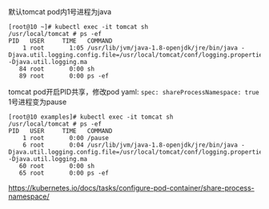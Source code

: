 
默认tomcat pod内1号进程为java
```$xslt
[root@10 ~]# kubectl exec -it tomcat sh
/usr/local/tomcat # ps -ef
PID   USER     TIME   COMMAND
    1 root       1:05 /usr/lib/jvm/java-1.8-openjdk/jre/bin/java -Djava.util.logging.config.file=/usr/local/tomcat/conf/logging.properties -Djava.util.logging.ma
   84 root       0:00 sh
   89 root       0:00 ps -ef
```


tomcat pod开启PID共享，修改pod yaml:
``
spec:
  shareProcessNamespace: true
``
1号进程变为pause

```
[root@10 examples]# kubectl exec -it tomcat sh
/usr/local/tomcat # ps -ef
PID   USER     TIME   COMMAND
    1 root       0:00 /pause
    6 root       0:04 /usr/lib/jvm/java-1.8-openjdk/jre/bin/java -Djava.util.logging.config.file=/usr/local/tomcat/conf/logging.properties -Djava.util.logging.ma
   60 root       0:00 sh
   65 root       0:00 ps -ef
```

https://kubernetes.io/docs/tasks/configure-pod-container/share-process-namespace/
